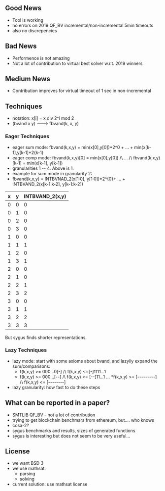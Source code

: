 ## Good News
* Tool is working
* no errors on 2019 QF_BV incremental/non-incremental 5min timeouts
* also no discrepencies

## Bad News
* Performence is not amazing
* Not a lot of contribution to virtual best solver w.r.t. 2019 winners

## Medium News
* Contribution improves for virtual timeout of 1 sec in non-incremental


## Techniques
* notation: x[i] = x div 2^i mod 2
* (bvand x y) ---> fbvand(k, x, y)

### Eager Techniques
* eager sum mode: fbvand(k,x,y) = min(x[0],y[0])*2^0 + ... + min(x[k-1],y[k-1]*2{k-1}
* eager comp mode: fbvand(k,x,y)[0] = min(x[0],y[0]) /\ ... /\ fbvand(k,x,y)[k-1] = min(x[k-1], y[k-1])
* granularities 1 -- 4. Above is 1.
* example for sum mode in granularity 2: 
* fbvand(k,x,y) = INTBVNAD_2(x[1:0], y[1:0])*2^{0}+ ... + INTBVAND_2(x[k-1:k-2], y[k-1:k-2])

|x | y | INTBVAND_2(x,y)| 
|--|---|----------------|
|0 | 0 |       0
|0 | 1 |       0
|0 | 2 |       0
|0 | 3 |       0
|1 | 0 |       0
|1 | 1 |       1
|1 | 2 |       0
|1 | 3 |       1
|2 | 0 |       0
|2 | 1 |       0
|2 | 2 |       1
|2 | 3 |       2
|3 | 0 |       0
|3 | 1 |       1
|3 | 2 |       2
|3 | 3 |       3

But sygus finds shorter representations.

### Lazy Techniques
* lazy mode: start with some axioms about bvand, and lazylly expand the sum/comparisons:
  * f(k,x,y) >= 000...0[-] /\ f(k,x,y) <=[-]1111...1
  * f(k,x,y) >= 000...[--] /\ f(k,x,y) <= [--]11...1
  ...
  *f(k,x,y) >= [---------] /\ f(k,x,y) <= [--------]
* lazy granularity: how fast to do these steps

## What can be reported in a paper?
* SMTLIB QF_BV - not a lot of contribution
* trying to get blockchain benchmars from ethereum, but.... who knows
* cosa-2?
* sygus benchmarks and results, sizes of generated functions
* sygus is interesting but does not seem to be very useful...

## License
* we want BSD 3
* we use mathsat:
  * parsing
  * solving
* current solution: use mathsat license

